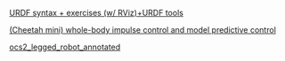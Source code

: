 [URDF syntax + exercises (w/ RViz)+URDF tools](https://blog.csdn.net/weixin_63800030/article/details/122771791)

[(Cheetah mini) whole-body impulse control and model predictive control](https://blog.csdn.net/qq_35635374/article/details/121957854)

[ocs2_legged_robot_annotated](https://github.com/matheecs/ocs2_legged_robot_annotated)
